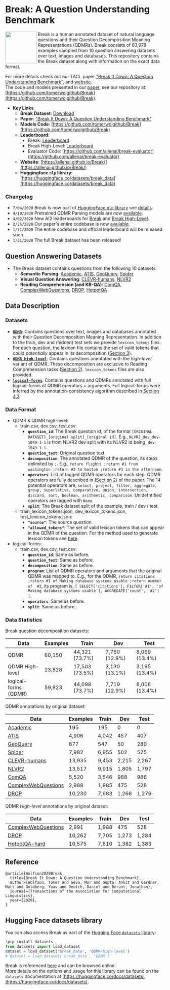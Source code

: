 # Break: A Question Understanding Benchmark

<img align="left" src="images/break.svg" height="100"></img>
Break is a human annotated dataset of natural language questions and their Question Decomposition Meaning Representations (QDMRs). Break consists of 83,978 examples sampled from 10 question answering datasets over text, images and databases.
This repository contains the Break dataset along with information on the exact data format.

For more details check out our TACL paper ["Break It Down: A Question Understanding Benchmark"](https://arxiv.org/abs/2001.11770v1), and [website](https://allenai.github.io/Break/).  
The code and models presented in our [paper](https://arxiv.org/abs/2001.11770v1), see our repository at: [https://github.com/tomerwolgithub/Break](https://github.com/tomerwolgithub/Break).



* **Key Links**
	* **Break Dataset**: [Download](https://github.com/allenai/Break/raw/master/break_dataset/Break-dataset.zip)
	* **Paper**: ["Break It Down: A Question Understanding Benchmark"
](https://arxiv.org/abs/2001.11770v1)
	* **Models Code**: [https://github.com/tomerwolgithub/Break](https://github.com/tomerwolgithub/Break)
	* **Leaderboard**:  
		* Break:  [Leaderboard](https://leaderboard.allenai.org/break/)
		* Break High-Level:  [Leaderboard](https://leaderboard.allenai.org/break_high_level/)
		* Evaluator Code: [https://github.com/allenai/break-evaluator](https://github.com/allenai/break-evaluator)
	* **Website**: [https://allenai.github.io/Break/](https://allenai.github.io/Break/)
	* **Huggingface `nlp` library**: [https://huggingface.co/datasets/break_data](https://huggingface.co/datasets/break_data)


### Changelog
- `7/04/2020` Break is now part of [HuggingFace `nlp` library](https://huggingface.co/datasets/break_data) see [details](#Hugging-Face-datasets-library).
- `4/10/2020` Pretrained QDMR Parsing models are now [available](https://github.com/tomerwolgithub/Break/tree/master/qdmr_parsing#cofiguration-and-petrained-models).
- `4/02/2020` New AI2 leaderboards for [Break](https://leaderboard.allenai.org/break/) and [Break High-Level](https://leaderboard.allenai.org/break_high_level/).
- `2/26/2020` Our paper's entire codebase is now [available](https://github.com/tomerwolgithub/Break).
- `1/31/2020` The entire codebase and official leaderboard will be released soon.
- `1/31/2020` The full Break dataset has been released!

## Question Answering Datasets

* The Break dataset contains questions from the following 10 datasets: 
	* **Semantic Parsing**: [Academic](https://github.com/jkkummerfeld/text2sql-data), [ATIS](https://github.com/jkkummerfeld/text2sql-data), [GeoQuery](https://github.com/jkkummerfeld/text2sql-data), [Spider](https://yale-lily.github.io/spider)
	* **Visual Question Answering**: [CLEVR-humans](https://cs.stanford.edu/people/jcjohns/clevr/), [NLVR2](http://lil.nlp.cornell.edu/nlvr/)
	* **Reading Comprehension (and KB-QA)**: [ComQA](http://qa.mpi-inf.mpg.de/comqa/), [ComplexWebQuestions](https://www.tau-nlp.org/compwebq), [DROP](https://allennlp.org/drop), [HotpotQA](https://hotpotqa.github.io/)

## Data Description

### Datasets


* [**``QDMR``**](https://github.com/allenai/Break/tree/master/break_dataset/QDMR): Contains questions over text, images and databases annotated with their Question Decomposition Meaning Representation. In addition to the train, dev and (hidden) test sets we provide ``lexicon_tokens`` files. For each question, the lexicon file contains the set of valid tokens that could *potentially* appear in its decomposition ([Section 3](https://arxiv.org/abs/2001.11770v1)).
* [**``QDMR high-level``**](https://github.com/allenai/Break/tree/master/break_dataset/QDMR-high-level): Contains questions annotated with the *high-level* variant of QDMR. These decomposition are exclusive to Reading Comprehension tasks ([Section 2](https://arxiv.org/abs/2001.11770v1)). ``lexicon_tokens`` files are also provided. 
* [**``logical-forms``**](https://github.com/allenai/Break/tree/master/break_dataset/logical-forms): Contains questions and QDMRs annotated with full logical-forms of QDMR operators + arguments. Full logical-forms were inferred by the annotation-consistency algorithm described in [Section 4.3](https://arxiv.org/abs/2001.11770v1).


### Data Format

* QDMR & QDMR high-level:
	* train.csv, dev.csv, test.csv:
		* **``question_id``**: The Break question id, of the format ``[ORIGINAL DATASET]_[original split]_[original id]``. E.g., ``NLVR2_dev_dev-1049-1-1`` is from NLVR2 dev split with its NLVR2 id being, ``dev-1049-1-1``.
		* **``question_text``**: Original question text.
		* **``decomposition``**: The annotated QDMR of the question, its steps delimited by ``;``. E.g., ``return flights ;return #1 from  washington ;return #2 to boston ;return #3 in the afternoon``.
		* **``operators``**: List of tagged QDMR operators for each step. QDMR operators are fully described in ([Section 2](https://arxiv.org/abs/2001.11770v1)) of the paper. The 14 potential operators are, ``select, project, filter, aggregate, group, superlative, comparative, union, intersection, discard, sort, boolean, arithmetic, comparison``. Unidefntified operators are tagged with ``None``.
		* **``split``**: The Break dataset split of the example, train / dev / test.
	* train_lexicon_tokens.json, dev_lexicon_tokens.json, test_lexicon_tokens.json:
		* **``"source"``**: The source question.
		* **``"allowed_tokens"``**: The set of valid lexicon tokens that can appear in the QDMR of the question. For the method used to generate lexicon tokens see [here](https://github.com/tomerwolgithub/Break/blob/master/qdmr_parsing/README.md#lexicon-file-generation).
* logical-forms:
	* train.csv, dev.csv, test.csv:
		* **``question_id``**: Same as before.
		* **``question_text``**: Same as before.
		* **``decomposition``**: Same as before.
		* **``program``**: List of QDMR operators and arguments that the original QDMR was mapped to. E.g., for the QDMR, ``return citations ;return #1 of Making database systems usable ;return number of  #2``, its program is, ``[ SELECT['citations'], FILTER['#1', 'of Making database systems usable'], AGGREGATE['count', '#2'] ]``.
		* **``operators``**: Same as before.
		* **``split``**: Same as before.

### Data Statistics

Break question decomposition datasets:

| Data | Examples | Train | Dev | Test |
|-----------|-------------------------|-------------------------|-------------------------|-------------------------|
| QDMR     | 60,150                   |       44,321 (73.7%)          |      7,760 (12.9%)           |      8,069 (13.4%)           |
| QDMR High-level | 23,828                   |     17,503 (73.5%)             |      3,130 (13.1%)           |        3,195 (13.4%)         |
| logical-forms (QDMR)    | 59,823                   |    44,098 (73.7%)             |    7,719 (12.9%)             |   8,006 (13.4%)              |


QDMR annotations by original dataset:  

| Data | Examples | Train | Dev | Test |
|-----------|-------------------------|-------------------------|-------------------------|-------------------------|
| [Academic](https://github.com/jkkummerfeld/text2sql-data)     | 195                   |  195                |       0           |   0               |
| [ATIS](https://github.com/jkkummerfeld/text2sql-data)     | 4,906                   |  4,042                |   457               |  407                |
| [GeoQuery](https://github.com/jkkummerfeld/text2sql-data)     | 877                   |   547               |    50              | 280                 |
| [Spider](https://yale-lily.github.io/spider)     | 7,982                   |   6,955               |    502              |   525               |
| [CLEVR-humans](https://cs.stanford.edu/people/jcjohns/clevr/)     | 13,935                   |      9,453            |    2,215              |     2,267             |
| [NLVR2](http://lil.nlp.cornell.edu/nlvr/)     | 13,517                   |     9,915             |   1,805               |    1,797              |
| [ComQA](http://qa.mpi-inf.mpg.de/comqa/)     | 5,520                   |    3,546              |    988              |     986             |
| [ComplexWebQuestions](https://www.tau-nlp.org/compwebq)     | 2,988                   |     1,985             |     475             |       528           |
| [DROP](https://allennlp.org/drop)     | 10,230                  |    7,683              |   1,268               |     1,279             |


QDMR *High-level* annotations by original dataset:  


| Data | Examples | Train | Dev | Test |
|-----------|-------------------------|-------------------------|-------------------------|-------------------------|
| [ComplexWebQuestions](https://www.tau-nlp.org/compwebq)     | 2,991                   |     1,988             |     475             |        528          |
| [DROP](https://allennlp.org/drop)     | 10,262                   |     7,705             |      1,273            |     1,284             |
| [HotpotQA-hard](https://hotpotqa.github.io/)     | 10,575                   |     7,810             |     1,382             |    1,383              |

## Reference

```
@article{Wolfson2020Break,
  title={Break It Down: A Question Understanding Benchmark},
  author={Wolfson, Tomer and Geva, Mor and Gupta, Ankit and Gardner, Matt and Goldberg, Yoav and Deutch, Daniel and Berant, Jonathan},
  journal={Transactions of the Association for Computational Linguistics},
  year={2020},
}
```

## Hugging Face datasets library

You can also access Break as part of the  [Hugging Face `datasets` library](https://github.com/huggingface/datasets):

```python
!pip install datasets
from datasets import load_dataset
dataset = load_dataset('break_data', 'QDMR-high-level')
# dataset = load_dataset('break_data', 'QDMR')
```
Break is referenced [here](https://huggingface.co/datasets/break_data) and can be browsed online.  
More details on the options and usage for this library can be found on the `datasets` documentation at [https://huggingface.co/docs/datasets](https://huggingface.co/docs/datasets).
